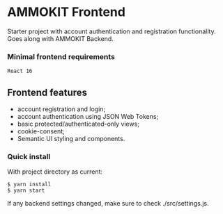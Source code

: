 AMMOKIT Frontend
===

Starter project with account authentication and registration functionality.
Goes along with AMMOKIT Backend.

### Minimal frontend requirements
```
React 16
```

## Frontend features
- account registration and login;
- account authentication using JSON Web Tokens;
- basic protected/authenticated-only views;
- cookie-consent;
- Semantic UI styling and components.

### Quick install
With project directory as current:
``` 
$ yarn install
$ yarn start
```
If any backend settings changed, make sure to check  ./src/settings.js.
